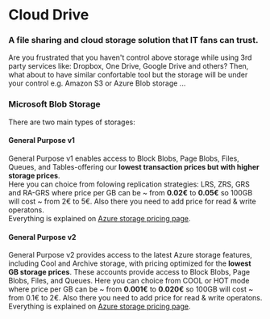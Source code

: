 # Cloud Drive 
### A file sharing and cloud storage solution that IT fans can trust. 
Are you frustrated that you haven't control above storage while using 3rd party services like: Dropbox, One Drive, Google Drive and others?
Then, what about to have similar confortable tool but the storage will be under your control e.g. Amazon S3 or Azure Blob storage ...

### Microsoft Blob Storage 
There are two main types of storages:

#### General Purpose v1
General Purpose v1 enables access to Block Blobs, Page Blobs, Files, Queues, and Tables-offering our **lowest transaction prices but with higher storage prices**.<br/>
Here you can choice from folowing replication strategies: LRS, ZRS, GRS and RA-GRS where price per GB can be ~ from **0.02€** to **0.05€** so 100GB will cost ~ from 2€ to 5€. Also there you need to add price for read & write operatons.<br/>
Everything is explained on [Azure storage pricing page](https://azure.microsoft.com/en-us/pricing/details/storage/blobs/).

#### General Purpose v2
General Purpose v2 provides access to the latest Azure storage features, including Cool and Archive storage, with pricing optimized for the **lowest GB storage prices**. These accounts provide access to Block Blobs, Page Blobs, Files, and Queues.
Here you can choice from COOL or HOT mode where price per GB can be ~ from **0.001€** to **0.020€** so 100GB will cost ~ from 0.1€ to 2€. Also there you need to add price for read & write operatons.
Everything is explained on [Azure storage pricing page](https://azure.microsoft.com/en-us/pricing/details/storage/blobs/).
